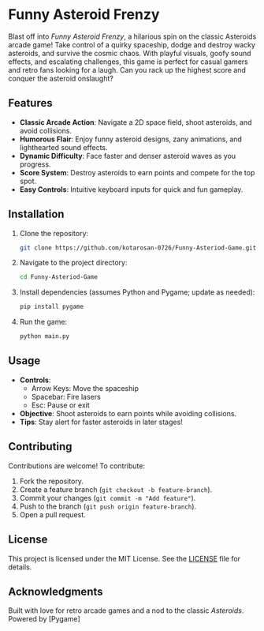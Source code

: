 # Funny Asteroid Frenzy

Blast off into *Funny Asteroid Frenzy*, a hilarious spin on the classic Asteroids arcade game! Take control of a quirky spaceship, dodge and destroy wacky asteroids, and survive the cosmic chaos. With playful visuals, goofy sound effects, and escalating challenges, this game is perfect for casual gamers and retro fans looking for a laugh. Can you rack up the highest score and conquer the asteroid onslaught?

## Features
- **Classic Arcade Action**: Navigate a 2D space field, shoot asteroids, and avoid collisions.
- **Humorous Flair**: Enjoy funny asteroid designs, zany animations, and lighthearted sound effects.
- **Dynamic Difficulty**: Face faster and denser asteroid waves as you progress.
- **Score System**: Destroy asteroids to earn points and compete for the top spot.
- **Easy Controls**: Intuitive keyboard inputs for quick and fun gameplay.

## Installation
1. Clone the repository:
   ```bash
   git clone https://github.com/kotarosan-0726/Funny-Asteriod-Game.git
   ```
2. Navigate to the project directory:
   ```bash
   cd Funny-Asteriod-Game
   ```
3. Install dependencies (assumes Python and Pygame; update as needed):
   ```bash
   pip install pygame
   ```
4. Run the game:
   ```bash
   python main.py
   ```

## Usage
- **Controls**:
  - Arrow Keys: Move the spaceship
  - Spacebar: Fire lasers
  - Esc: Pause or exit
- **Objective**: Shoot asteroids to earn points while avoiding collisions.
- **Tips**: Stay alert for faster asteroids in later stages!

## Contributing
Contributions are welcome! To contribute:
1. Fork the repository.
2. Create a feature branch (`git checkout -b feature-branch`).
3. Commit your changes (`git commit -m "Add feature"`).
4. Push to the branch (`git push origin feature-branch`).
5. Open a pull request.

## License
This project is licensed under the MIT License. See the [LICENSE](LICENSE) file for details.

## Acknowledgments
Built with love for retro arcade games and a nod to the classic *Asteroids*. Powered by [Pygame]
